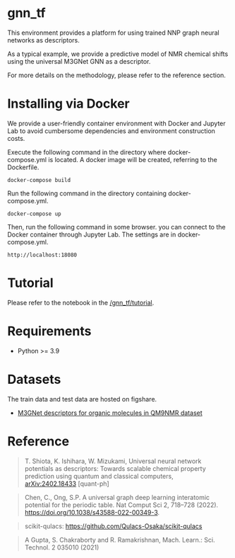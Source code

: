 # gnn_tf

This environment provides a platform for using trained NNP graph neural networks as descriptors. 

As a typical example, we provide a predictive model of NMR chemical shifts using the universal M3GNet GNN as a descriptor.

For more details on the methodology, please refer to the reference section.

# Installing via Docker

We provide a user-friendly container environment with Docker and Jupyter Lab to avoid cumbersome dependencies and environment construction costs.

Execute the following command in the directory where docker-compose.yml is located.
A docker image will be created, referring to the Dockerfile.
```
docker-compose build
```

Run the following command in the directory containing docker-compose.yml.
```
docker-compose up
```

Then, run the following command in some browser. you can connect to the Docker container through Jupyter Lab. The settings are in docker-compose.yml.
```
http://localhost:18080
``` 

# Tutorial 

Please refer to the notebook in the [/gnn_tf/tutorial](https://github.com/TShiotaSS/gnn_tf/blob/main/tutorial/1_generate_m3gnet_descriptor/m3gnet_gnntf_generator.ipynb).

# Requirements
- Python >= 3.9

# Datasets
The train data and test data are hosted on figshare.
- [M3GNet descriptors for organic molecules in QM9NMR dataset](https://figshare.com/articles/dataset/M3GNet_descriptors_for_organic_molecules_in_QM9NMR_dataset/25484068)
# Reference 

> T. Shiota, K. Ishihara, W. Mizukami, Universal neural network potentials as descriptors: Towards scalable chemical property prediction using quantum and classical computers,[<br>arXiv:2402.18433](https://arxiv.org/abs/2402.18433) [quant-ph]

> Chen, C., Ong, S.P. A universal graph deep learning interatomic potential for the periodic table. Nat Comput Sci 2, 718–728 (2022). https://doi.org/10.1038/s43588-022-00349-3.

> scikit-qulacs: https://github.com/Qulacs-Osaka/scikit-qulacs 

> A Gupta, S. Chakraborty and R. Ramakrishnan, Mach. Learn.: Sci. Technol. 2 035010 (2021)